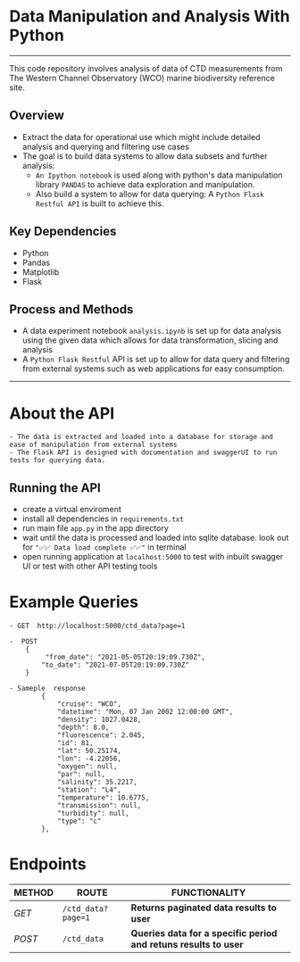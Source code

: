 # Data Manipulation and Analysis With Python 
----
This code repository involves analysis of data of CTD measurements from The Western Channel Observatory (WCO)  marine biodiversity reference site.


## Overview
- Extract the data for operational use which might include detailed analysis and  querying and filtering use cases
- The goal is to build data systems to allow data subsets and further analysis:  
    - `An Ipython notebook` is used along with python's data manipulation library `PANDAS` to achieve data exploration and manipulation.
    -  Also build a system to allow for data querying: A `Python Flask Restful API` is built to achieve this.

## Key Dependencies 
- Python 
- Pandas
- Matplotlib
- Flask 

## Process and Methods

- A data experiment notebook `analysis.ipynb` is set up for data analysis using the given data which allows for data transformation, slicing and analysis
- A `Python Flask Restful` API is set up to allow for data query and filtering from external systems such as web applications for easy consumption. 


----
# About the API  
```
- The data is extracted and loaded into a database for storage and ease of manipulation from external systems
- The Flask API is designed with documentation and swaggerUI to run tests for querying data.  
```
  
## Running the API
- create a virtual enviroment 
- install all dependencies in  `requirements.txt`
- run main file `app.py` in the app directory
- wait until the data is processed and loaded into sqlite database. look out for   `"✅✅ Data load complete ✅✅"` in terminal
- open running application at `localhost:5000` to test with inbuilt swagger UI or test with other API testing tools


# Example Queries

```
- GET  http://localhost:5000/ctd_data?page=1 

-  POST 
    {
         "from_date": "2021-05-05T20:19:09.730Z",
        "to_date": "2021-07-05T20:19:09.730Z"
    }

- Sameple  response
		{
			"cruise": "WCO",
			"datetime": "Mon, 07 Jan 2002 12:00:00 GMT",
			"density": 1027.0428,
			"depth": 8.0,
			"fluorescence": 2.045,
			"id": 81,
			"lat": 50.25174,
			"lon": -4.22056,
			"oxygen": null,
			"par": null,
			"salinity": 35.2217,
			"station": "L4",
			"temperature": 10.6775,
			"transmission": null,
			"turbidity": null,
			"type": "c"
		},
```

# Endpoints 

| METHOD | ROUTE | FUNCTIONALITY |
| ------- | ----- | ------------- | 
| *GET* | ```/ctd_data?page=1 ``` | __Returns paginated data results to user__ |
| *POST* | ```/ctd_data ``` | __Queries data for a specific period and retuns results to user__ |
